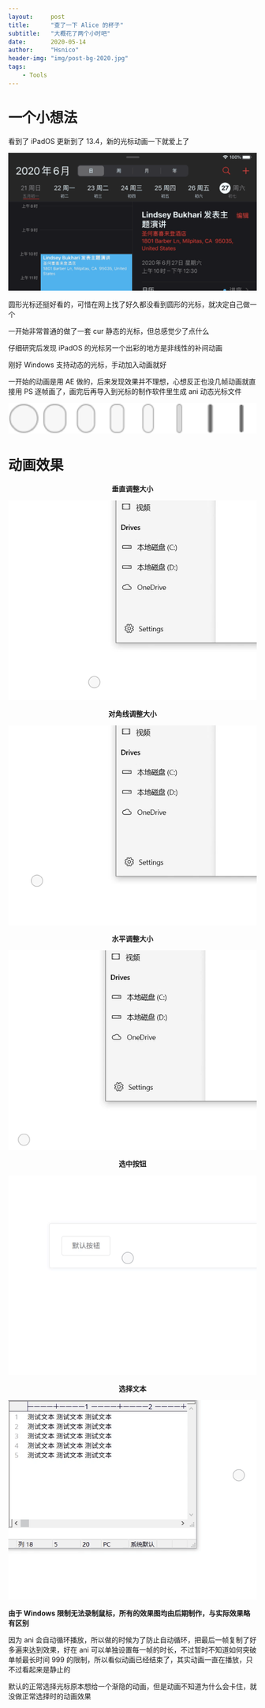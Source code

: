 ```yaml
---
layout:     post
title:      "查了一下 Alice 的杯子"
subtitle:   "大概花了两个小时吧"
date:       2020-05-14
author:     "Hsnico"
header-img: "img/post-bg-2020.jpg"
tags:
    - Tools
---
```


# 一个小想法
看到了 iPadOS 更新到了 13.4，新的光标动画一下就爱上了

![](/img/posts/20200514/0.gif)

圆形光标还挺好看的，可惜在网上找了好久都没看到圆形的光标，就决定自己做一个

一开始非常普通的做了一套 cur 静态的光标，但总感觉少了点什么

仔细研究后发现 iPadOS 的光标另一个出彩的地方是非线性的补间动画

刚好 Windows 支持动态的光标，手动加入动画就好

一开始的动画是用 AE 做的，后来发现效果并不理想，心想反正也没几帧动画就直接用 PS 逐帧画了，画完后再导入到光标的制作软件里生成 ani 动态光标文件

![逐帧动画](/img/posts/20200514/1.jpg)

# 动画效果

**<center> 垂直调整大小 </center>**

![垂直调整大小](/img/posts/20200514/1.gif)
**<center> 对角线调整大小 </center>**

![对角线调整大小](/img/posts/20200514/2.gif)
**<center> 水平调整大小 </center>**

![水平调整大小](/img/posts/20200514/3.gif)
**<center> 选中按钮 </center>**

![选中按钮](/img/posts/20200514/select.gif)
**<center> 选择文本 </center>**

![选择文本](/img/posts/20200514/text.gif)

**由于 Windows 限制无法录制鼠标，所有的效果图均由后期制作，与实际效果略有区别**

因为 ani 会自动循环播放，所以做的时候为了防止自动循环，把最后一帧复制了好多遍来达到效果，好在 ani 可以单独设置每一帧的时长，不过暂时不知道如何突破单帧最长时间 999 的限制，所以看似动画已经结束了，其实动画一直在播放，只不过看起来是静止的

默认的正常选择光标原本想给一个渐隐的动画，但是动画不知道为什么会卡住，就没做正常选择时的动画效果